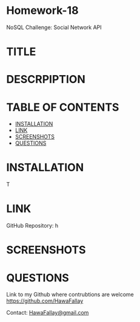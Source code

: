 # Homework-18
NoSQL Challenge: Social Network API

# TITLE

# DESCRPIPTION
 
 # TABLE OF CONTENTS

- [INSTALLATION](#installation)
- [LINK](#link)
- [SCREENSHOTS](#screenshots)
- [QUESTIONS](#questions)

# INSTALLATION
T
# LINK

GitHub Repository: h
# SCREENSHOTS


# QUESTIONS
Link to my Github where contrubtions are welcome
https://github.com/HawaFallay

Contact:
HawaFallay@gmail.com
